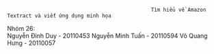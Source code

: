                                                    Tìm hiểu về Amazon Textract và viết ứng dụng minh họa
Nhóm 26:                                                  
Nguyễn Đình Duy - 20110453
Nguyễn Minh Tuấn - 20110594
Võ Quang Hưng - 20110057
